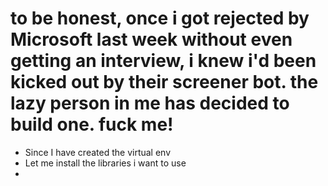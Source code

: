 # to be honest, once i got rejected by Microsoft last week without even getting an interview, i knew i'd been kicked out by their screener bot. the lazy person in me has decided to build one. fuck me!


- Since I have created the virtual env
- Let me install the libraries i want to use
- 